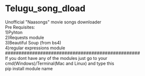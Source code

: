 # Telugu_song_dload<br/>
Unofficial "Naasongs" movie songs downloader<br/>
Pre Requisites:<br/>
1)Pyhton<br/>
2)Requests module<br/>
3)Beautiful Soup (from bs4)<br/>
4)regular expressions module<br/>
##################################################<br/>
If you dont have any of the modules just go to your cmd(Windows)/Terminal(Mac and Linux) and type this<br/>
pip install module name<br/>
